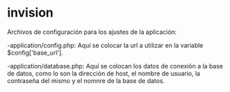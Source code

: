 # invision

Archivos de configuración para los ajustes de la aplicación:

-application/config.php: Aquí se colocar la url a utilizar en la variable $config['base_url'].

-application/database.php: Aquí se colocan los datos de conexión a la base de datos, como lo son la dirección de host, el nombre de usuario, la contraseña del mismo y el nomnre de la base de datos.
